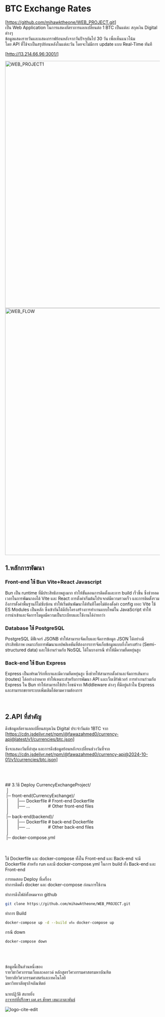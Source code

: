 # BTC Exchange Rates

[https://github.com/mihawktheone/WEB_PROJECT.git]  
เป็น Web Application ในการแสดงอัตราการแลกเปลี่ยนต่อ 1 BTC เป็นแต่ละ สกุลเงิน Digital ต่างๆ  
ข้อมูลแสดงรายวันและแสดงกราฟย้อนหลังจากวันปัจจุบันไป 30 วัน เพื่อเห็นแนวโน้ม  
โดย  API ที่ใช้จะเป็นสรุปย้อนหลังในแต่ละวัน โดยจะไม่มีการ update แบบ Real-Time ทันที  

[http://13.214.66.96:3001/]  
  
<img width="802" alt="WEB_PROJECT1" src="https://github.com/user-attachments/assets/0d005016-22b3-4434-a16a-39828711e102">

<img width="802" alt="WEB_FLOW" src="https://github.com/user-attachments/assets/b5797f4e-1166-4724-93e4-3368c8b13975">

  
  
## 1.หลักการพัฒนา

### Front-end ใช้ Bun Vite+React Javascript 
  Bun เป็น runtime ที่มีประสิทธิภาพสูงมาก ทำให้ขั้นตอนการติดตั้งและการ build เร็วขึ้น ซึ่งช่วยลดเวลาในการพัฒนาลงได้
Vite และ React การตั้งค่าเริ่มต้นโปรเจกต์มีความรวดเร็ว และการติดตั้งรวมถึงการตั้งค่าพื้นฐานก็ไม่ซับซ้อน ทำให้เริ่มต้นพัฒนาได้ทันทีโดยไม่ต้องตั้งค่า config เยอะ
Vite ใช้ ES Modules เป็นหลัก ซึ่งเข้ากันได้ดีกับโครงสร้างการทำงานแบบใหม่ใน JavaScript ทำให้การนำเข้าและจัดการโมดูลมีความเป็นระเบียบและใช้งานได้ง่ายกว่า

### Database ใช้ PostgreSQL
  PostgreSQL มีฟีเจอร์ JSONB ทำให้สามารถจัดเก็บและจัดการข้อมูล JSON ได้อย่างมีประสิทธิภาพ 
  เหมาะกับการพัฒนาแอปพลิเคชันที่ต้องการการจัดเก็บข้อมูลแบบกึ่งโครงสร้าง (Semi-structured data) และใช้งานร่วมกับ NoSQL ได้ในบางกรณี ทำให้มีความยืดหยุ่นสูง

### Back-end ใช้ Bun Express
  Express เป็นเฟรมเวิร์กที่เบาและมีความยืดหยุ่นสูง ซึ่งช่วยให้สามารถตั้งค่าและจัดการเส้นทาง (routes) ได้อย่างง่ายดาย 
  ทำให้เหมาะสำหรับการพัฒนา API และเว็บเซิร์ฟเวอร์ การทำงานร่วมกับ Express ใน Bun ทำให้สามารถใช้ประโยชน์จาก Middleware ต่างๆ ที่มีอยู่แล้วใน Express 
  และสามารถขยายระบบเพิ่มเติมได้ตามความต้องการ
<br>
<br>
<br>
## 2.API ที่สำคัญ
ดึงข้อมูลอัตราแลกเปลี่ยนสกุลเงิน Digital ประจำวันต่อ 1BTC จาก  
[https://cdn.jsdelivr.net/npm/@fawazahmed0/currency-api@latest/v1/currencies/btc.json]  
  
ซึ่งจะแสดงวันที่ล่าสุด และการดึงข้อมูลย้อนหลังจะเปลี่ยนช่วงวันที่จาก  
[https://cdn.jsdelivr.net/npm/@fawazahmed0/currency-api@2024-10-01/v1/currencies/btc.json]  
  
<br>
<br>
<br>
## 3.วิธี Deploy
CurrencyExchangeProject/<br>
&nbsp;│<br>
&nbsp;|─ front-end(CurrencyExchange)/<br>
&nbsp;│&nbsp;&nbsp;&nbsp;&nbsp;&nbsp;&nbsp;&nbsp;|── Dockerfile  # Front-end Dockerfile<br>
&nbsp;│&nbsp;&nbsp;&nbsp;&nbsp;&nbsp;&nbsp;&nbsp;|── ...&nbsp;&nbsp;&nbsp;&nbsp;&nbsp;&nbsp;&nbsp;&nbsp;&nbsp;&nbsp;&nbsp;&nbsp;&nbsp;&nbsp;&nbsp;# Other front-end files<br>
&nbsp;│<br>
&nbsp;|─ back-end(backend)/<br>
&nbsp;│&nbsp;&nbsp;&nbsp;&nbsp;&nbsp;&nbsp;&nbsp;|── Dockerfile  # back-end Dockerfile<br>
&nbsp;│&nbsp;&nbsp;&nbsp;&nbsp;&nbsp;&nbsp;&nbsp;|── ...&nbsp;&nbsp;&nbsp;&nbsp;&nbsp;&nbsp;&nbsp;&nbsp;&nbsp;&nbsp;&nbsp;&nbsp;&nbsp;&nbsp;&nbsp;# Other back-end files<br>
&nbsp;│<br>
&nbsp;|─ docker-compose.yml<br>
<br>
<br>
<br>
ใช้ Dockerfile และ docker-compose  
ทั้งใน Front-end และ Back-end จะมี Dockerfile สำหรับ run  
และมี docker-compose.yml ในการ build ทั้ง Back-end และ Front-end  
  
การทดสอบ Deploy ที่เครื่อง  
ทำการติดตั้ง docker และ docker-compose ก่อนการใช้งาน  
  
ทำการดึงไฟล์ทั้งหมดจาก github
``` bash 
git clone https://github.com/mihawktheone/WEB_PROJECT.git
```

ทำการ Build 
``` bash
docker-compose up -d --build หรือ docker-compose up
```

กรณี down
``` bash
docker-compose down
```
<br> 
<br> 
<br> 
ข้อมูลนี้เป็นส่วนหนึ่งของ<br>
รายวิชาวิศวกรรมเว็บและคลาวด์ หลักสูตรวิศวกรรมศาสตรมหาบัณฑิต<br> 
วิทยาลัยวิศวกรรมศาสตร์และเทคโนโลยี<br>
มหาวิทยาลัยธุรกิจบัณฑิตย์<br>
<br>
นายปฏิวัติ สบายยิ่ง<br>
<a href="https://cite.dpu.ac.th/ResumeDean.html"> อาจารย์ที่ปรึกษา ผศ.ดร.ชัยพร เขมะภาตะพันธ์</a>


![logo-cite-edit](https://github.com/user-attachments/assets/352a53c0-341f-4d4a-afa8-d3d67340ef70)

